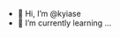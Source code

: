 - 👋 Hi, I’m @kyiase
- 🌱 I’m currently learning ...

<!---
kyiase/kyiase is a ✨ special ✨ repository because its `README.md` (this file) appears on your GitHub profile.
You can click the Preview link to take a look at your changes.
--->
